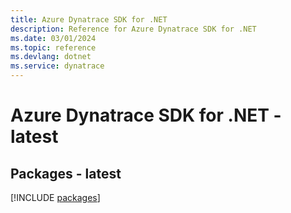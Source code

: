 ```yaml
---
title: Azure Dynatrace SDK for .NET
description: Reference for Azure Dynatrace SDK for .NET
ms.date: 03/01/2024
ms.topic: reference
ms.devlang: dotnet
ms.service: dynatrace
---
```

# Azure Dynatrace SDK for .NET - latest
## Packages - latest
[!INCLUDE [packages](dynatrace-index.md)]